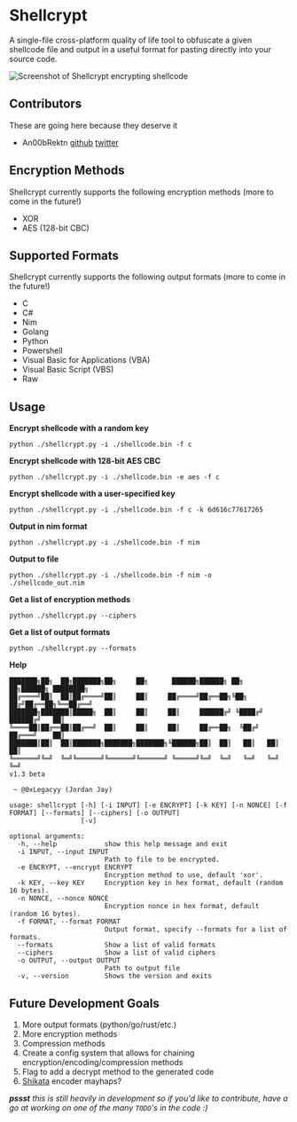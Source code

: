 # Shellcrypt

A single-file cross-platform quality of life tool to obfuscate a given shellcode file and output in a useful format for pasting directly into your source code.

![Screenshot of Shellcrypt encrypting shellcode](https://i.imgur.com/ZlIHYu6.png)

## Contributors

These are going here because they deserve it
- An00bRektn [github](https://github.com/An00bRektn) [twitter](https://twitter.com/An00bRektn)

## Encryption Methods

Shellcrypt currently supports the following encryption methods (more to come in the future!)

- XOR
- AES (128-bit CBC)

## Supported Formats

Shellcrypt currently supports the following output formats (more to come in the future!)

- C
- C#
- Nim
- Golang
- Python
- Powershell
- Visual Basic for Applications (VBA)
- Visual Basic Script (VBS)
- Raw

## Usage 
**Encrypt shellcode with a random key**
```plaintext
python ./shellcrypt.py -i ./shellcode.bin -f c
```
**Encrypt shellcode with 128-bit AES CBC**
```plaintext
python ./shellcrypt.py -i ./shellcode.bin -e aes -f c
```
**Encrypt shellcode with a user-specified key**
```plaintext
python ./shellcrypt.py -i ./shellcode.bin -f c -k 6d616c77617265
```
**Output in nim format**
```plaintext
python ./shellcrypt.py -i ./shellcode.bin -f nim
```
**Output to file**
```plaintext
python ./shellcrypt.py -i ./shellcode.bin -f nim -o ./shellcode_out.nim
```
**Get a list of encryption methods**
```plaintext
python ./shellcrypt.py --ciphers
```
**Get a list of output formats**
```plaintext
python ./shellcrypt.py --formats
```
**Help**
```plaintext
███████╗██╗  ██╗███████╗██╗     ██╗      ██████╗██████╗ ██╗   ██╗██████╗ ████████╗
██╔════╝██║  ██║██╔════╝██║     ██║     ██╔════╝██╔══██╗╚██╗ ██╔╝██╔══██╗╚══██╔══╝
███████╗███████║█████╗  ██║     ██║     ██║     ██████╔╝ ╚████╔╝ ██████╔╝   ██║
╚════██║██╔══██║██╔══╝  ██║     ██║     ██║     ██╔══██╗  ╚██╔╝  ██╔═══╝    ██║
███████║██║  ██║███████╗███████╗███████╗╚██████╗██║  ██║   ██║   ██║        ██║
╚══════╝╚═╝  ╚═╝╚══════╝╚══════╝╚══════╝ ╚═════╝╚═╝  ╚═╝   ╚═╝   ╚═╝        ╚═╝
v1.3 beta

 ~ @0xLegacyy (Jordan Jay)

usage: shellcrypt [-h] [-i INPUT] [-e ENCRYPT] [-k KEY] [-n NONCE] [-f FORMAT] [--formats] [--ciphers] [-o OUTPUT]
                  [-v]

optional arguments:
  -h, --help            show this help message and exit
  -i INPUT, --input INPUT
                        Path to file to be encrypted.
  -e ENCRYPT, --encrypt ENCRYPT
                        Encryption method to use, default 'xor'.
  -k KEY, --key KEY     Encryption key in hex format, default (random 16 bytes).
  -n NONCE, --nonce NONCE
                        Encryption nonce in hex format, default (random 16 bytes).
  -f FORMAT, --format FORMAT
                        Output format, specify --formats for a list of formats.
  --formats             Show a list of valid formats
  --ciphers             Show a list of valid ciphers
  -o OUTPUT, --output OUTPUT
                        Path to output file
  -v, --version         Shows the version and exits
```

## Future Development Goals

1. More output formats (python/go/rust/etc.)
2. More encryption methods
3. Compression methods
4. Create a config system that allows for chaining encryption/encoding/compression methods
5. Flag to add a decrypt method to the generated code
6. [Shikata](https://github.com/EgeBalci/sgn) encoder mayhaps?

_**pssst** this is still heavily in development so if you'd like to contribute, have a go at working on one of the many `TODO`'s in the code :)_
